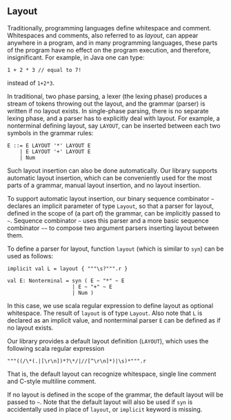 
## Layout

Traditionally, programming languages define whitespace and comment. Whitespaces and comments, also referred to as _layout_, can appear anywhere in a program, and in many programming languages, these parts of the program have no effect on the program execution, and therefore, insignificant. For example, in Java one can type:

    1 + 2 * 3 // equal to 7!
    
instead of ```1+2*3```.

In traditional, two phase parsing, a lexer (the lexing phase) produces a stream of tokens throwing out the layout, and the grammar (parser) is written if no layout exists. In single-phase parsing, there is no separate lexing phase, and a parser has to explicitly deal with layout. For example, a nonterminal defining layout, say ```LAYOUT```, can be inserted between each two symbols in the grammar rules:

    E ::= E LAYOUT '*' LAYOUT E
        | E LAYOUT '+' LAYOUT E
        | Num

Such layout insertion can also be done automatically. Our library supports automatic layout insertion, which can be conveniently used for the most parts of a grammar, manual layout insertion, and no layout insertion.

To support automatic layout insertion, our binary sequence combinator ```~``` declares an implicit parameter of type ```Layout```, so that a parser for layout, defined in the scope of (a part of) the grammar, can be implicitly passed to ```~```. Sequence combinator ```~``` uses this parser and a more basic sequence combinator ```~~``` to compose two argument parsers inserting layout between them.

To define a parser for layout, function ```layout``` (which is similar to ```syn```) can be used as follows:

    implicit val L = layout { """\s?""".r }

    val E: Nonterminal = syn ( E ~ "*" ~ E
                         | E ~ "+" ~ E
                         | Num )

In this case, we use scala regular expression to define layout as optional whitespace. The result of ```layout``` is of type ```Layout```. Also note that ```L``` is declared as an implicit value, and nonterminal parser ```E``` can be defined as if no layout exists. 

Our library provides a default layout definition (```LAYOUT```), which uses the following scala regular expression


    """((/\*(.|[\r\n])*?\*/|//[^\r\n]*)|\s)*""".r


That is, the default layout can recognize whitespace, single line comment and C-style multiline comment.

If no layout is defined in the scope of the grammar, the default layout will be passed to ```~```. Note that the default layout will also be used if ```syn``` is accidentally used in place of ```layout```, or ```implicit``` keyword is missing.